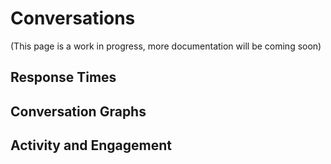 # Conversations

(This page is a work in progress, more documentation will be coming soon)

## Response Times

## Conversation Graphs

## Activity and Engagement

